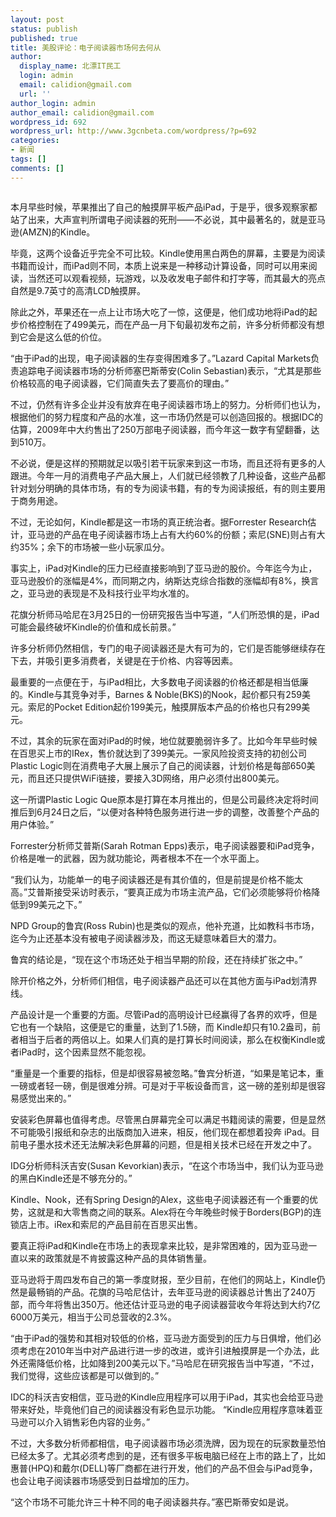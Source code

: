 ```yaml
---
layout: post
status: publish
published: true
title: 美股评论：电子阅读器市场何去何从
author:
  display_name: 北漂IT民工
  login: admin
  email: calidion@gmail.com
  url: ''
author_login: admin
author_email: calidion@gmail.com
wordpress_id: 692
wordpress_url: http://www.3gcnbeta.com/wordpress/?p=692
categories:
- 新闻
tags: []
comments: []
---
```

<p><img src="http://resource.weiphone.com/resource/h002/h97/img201004221406420.jpg" border="0" alt="" /></p>
<p>本月早些时候，苹果推出了自己的触摸屏平板产品iPad，于是乎，很多观察家都站了出来，大声宣判所谓电子阅读器的死刑&mdash;&mdash;不必说，其中最著名的，就是亚马逊(AMZN)的Kindle。</p>
<p>毕竟，这两个设备近乎完全不可比较。Kindle使用黑白两色的屏幕，主要是为阅读书籍而设计，而iPad则不同，本质上说来是一种移动计算设备，同时可以用来阅读，当然还可以观看视频，玩游戏，以及收发电子邮件和打字等，而其最大的亮点自然是9.7英寸的高清LCD触摸屏。</p>
<p>除此之外，苹果还在一点上让市场大吃了一惊，这便是，他们成功地将iPad的起步价格控制在了499美元，而在产品一月下旬最初发布之前，许多分析师都没有想到它会是这么低的价位。</p>
<p>&ldquo;由于iPad的出现，电子阅读器的生存变得困难多了。&rdquo;Lazard Capital Markets负责追踪电子阅读器市场的分析师塞巴斯蒂安(Colin Sebastian)表示，&ldquo;尤其是那些价格较高的电子阅读器，它们简直失去了要高价的理由。&rdquo;</p>
<p>不过，仍然有许多企业并没有放弃在电子阅读器市场上的努力。分析师们也认为，根据他们的努力程度和产品的水准，这一市场仍然是可以创造回报的。根据IDC的估算，2009年中大约售出了250万部电子阅读器，而今年这一数字有望翻番，达到510万。</p>
<p>不必说，便是这样的预期就足以吸引若干玩家来到这一市场，而且还将有更多的人跟进。今年一月的消费电子产品大展上，人们就已经领教了几种设备，这些产品都针对划分明确的具体市场，有的专为阅读书籍，有的专为阅读报纸，有的则主要用于商务用途。</p>
<p>不过，无论如何，Kindle都是这一市场的真正统治者。据Forrester Research估计，亚马逊的产品在电子阅读器市场上占有大约60%的份额；索尼(SNE)则占有大约35%；余下的市场被一些小玩家瓜分。</p>
<p>事实上，iPad对Kindle的压力已经直接影响到了亚马逊的股价。今年迄今为止，亚马逊股价的涨幅是4%，而同期之内，纳斯达克综合指数的涨幅却有8%，换言之，亚马逊的表现是不及科技行业平均水准的。</p>
<p>花旗分析师马哈尼在3月25日的一份研究报告当中写道，&ldquo;人们所恐惧的是，iPad可能会最终破坏Kindle的价值和成长前景。&rdquo;</p>
<p>许多分析师仍然相信，专门的电子阅读器还是大有可为的，它们是否能够继续存在下去，并吸引更多消费者，关键是在于价格、内容等因素。</p>
<p>最重要的一点便在于，与iPad相比，大多数电子阅读器的价格还都是相当低廉的。Kindle与其竞争对手，Barnes &amp; Noble(BKS)的Nook，起价都只有259美元。索尼的Pocket Edition起价199美元，触摸屏版本产品的价格也只有299美元。</p>
<p>不过，其余的玩家在面对iPad的时候，地位就要脆弱许多了。比如今年早些时候在百思买上市的IRex，售价就达到了399美元。一家风险投资支持的初创公司Plastic Logic则在消费电子大展上展示了自己的阅读器，计划价格是每部650美元，而且还只提供WiFi链接，要接入3D网络，用户必须付出800美元。</p>
<p>这一所谓Plastic Logic Que原本是打算在本月推出的，但是公司最终决定将时间推后到6月24日之后，&ldquo;以便对各种特色服务进行进一步的调整，改善整个产品的用户体验。&rdquo;</p>
<p>Forrester分析师艾普斯(Sarah Rotman Epps)表示，电子阅读器要和iPad竞争，价格是唯一的武器，因为就功能论，两者根本不在一个水平面上。</p>
<p>&ldquo;我们认为，功能单一的电子阅读器还是有其价值的，但是前提是价格不能太高。&rdquo;艾普斯接受采访时表示，&ldquo;要真正成为市场主流产品，它们必须能够将价格降低到99美元之下。&rdquo;</p>
<p>NPD Group的鲁宾(Ross Rubin)也是类似的观点，他补充道，比如教科书市场，迄今为止还基本没有被电子阅读器涉及，而这无疑意味着巨大的潜力。</p>
<p>鲁宾的结论是，&ldquo;现在这个市场还处于相当早期的阶段，还在持续扩张之中。&rdquo;</p>
<p>除开价格之外，分析师们相信，电子阅读器产品还可以在其他方面与iPad划清界线。</p>
<p>产品设计是一个重要的方面。尽管iPad的高明设计已经赢得了各界的欢呼，但是它也有一个缺陷，这便是它的重量，达到了1.5磅，而 Kindle却只有10.2盎司，前者相当于后者的两倍以上。如果人们真的是打算长时间阅读，那么在权衡Kindle或者iPad时，这个因素显然不能忽视。</p>
<p>&ldquo;重量是一个重要的指标，但是却很容易被忽略。&rdquo;鲁宾分析道，&ldquo;如果是笔记本，重一磅或者轻一磅，倒是很难分辨。可是对于平板设备而言，这一磅的差别却是很容易感觉出来的。&rdquo;</p>
<p>安装彩色屏幕也值得考虑。尽管黑白屏幕完全可以满足书籍阅读的需要，但是显然不可能吸引报纸和杂志的出版商加入进来，相反，他们现在都想着投奔 iPad。目前电子墨水技术还无法解决彩色屏幕的问题，但是相关技术已经在开发之中了。</p>
<p>IDG分析师科沃吉安(Susan Kevorkian)表示，&ldquo;在这个市场当中，我们认为亚马逊的黑白Kindle还是不够充分的。&rdquo;</p>
<p>Kindle、Nook，还有Spring Design的Alex，这些电子阅读器还有一个重要的优势，这就是和大零售商之间的联系。Alex将在今年晚些时候于Borders(BGP)的连锁店上市。iRex和索尼的产品目前在百思买出售。</p>
<p>要真正将iPad和Kindle在市场上的表现拿来比较，是非常困难的，因为亚马逊一直以来的政策就是不肯披露这种产品的具体销售量。</p>
<p>亚马逊将于周四发布自己的第一季度财报，至少目前，在他们的网站上，Kindle仍然是最畅销的产品。花旗的马哈尼估计，去年亚马逊的阅读器总计售出了240万部，而今年将售出350万。他还估计亚马逊的电子阅读器营收今年将达到大约7亿6000万美元，相当于公司总营收的2.3%。</p>
<p>&ldquo;由于iPad的强势和其相对较低的价格，亚马逊方面受到的压力与日俱增，他们必须考虑在2010年当中对产品进行进一步的改进，或许引进触摸屏是一个办法，此外还需降低价格，比如降到200美元以下。&rdquo;马哈尼在研究报告当中写道，&ldquo;不过，我们觉得，这些应该都是可以做到的。&rdquo;</p>
<p>IDC的科沃吉安相信，亚马逊的Kindle应用程序可以用于iPad，其实也会给亚马逊带来好处，毕竟他们自己的阅读器没有彩色显示功能。 &ldquo;Kindle应用程序意味着亚马逊可以介入销售彩色内容的业务。&rdquo;</p>
<p>不过，大多数分析师都相信，电子阅读器市场必须洗牌，因为现在的玩家数量恐怕已经太多了。尤其必须考虑到的是，还有很多平板电脑已经在上市的路上了，比如惠普(HPQ)和戴尔(DELL)等厂商都在进行开发，他们的产品不但会与iPad竞争，也会让电子阅读器市场感受到日益增加的压力。</p>
<p>&ldquo;这个市场不可能允许三十种不同的电子阅读器共存。&rdquo;塞巴斯蒂安如是说。</p>
